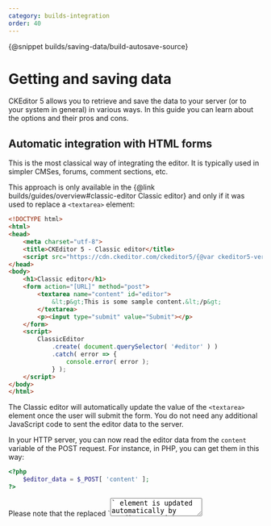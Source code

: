 ```yaml
---
category: builds-integration
order: 40
---
```


{@snippet builds/saving-data/build-autosave-source}

# Getting and saving data

CKEditor 5 allows you to retrieve and save the data to your server (or to your system in general) in various ways. In this guide you can learn about the options and their pros and cons.

## Automatic integration with HTML forms

This is the most classical way of integrating the editor. It is typically used in simpler CMSes, forums, comment sections, etc.

This approach is only available in the {@link builds/guides/overview#classic-editor Classic editor} and only if it was used to replace a `<textarea>` element:

```html
<!DOCTYPE html>
<html>
<head>
	<meta charset="utf-8">
	<title>CKEditor 5 - Classic editor</title>
	<script src="https://cdn.ckeditor.com/ckeditor5/{@var ckeditor5-version}/classic/ckeditor.js"></script>
</head>
<body>
	<h1>Classic editor</h1>
	<form action="[URL]" method="post">
		<textarea name="content" id="editor">
			&lt;p&gt;This is some sample content.&lt;/p&gt;
		</textarea>
		<p><input type="submit" value="Submit"></p>
	</form>
	<script>
		ClassicEditor
			.create( document.querySelector( '#editor' ) )
			.catch( error => {
				console.error( error );
			} );
	</script>
</body>
</html>
````

The Classic editor will automatically update the value of the `<textarea>` element once the user will submit the form. You do not need any additional JavaScript code to sent the editor data to the server.

In your HTTP server, you can now read the editor data from the `content` variable of the POST request. For instance, in PHP, you can get them in this way:

```php
<?php
    $editor_data = $_POST[ 'content' ];
?>
```

<info-box>
	Please note that the replaced `<textarea>` element is updated automatically by CKEditor straight before submission. If you need to access the `<textarea>` value programatically with JavaScript (e.g. in the `onsubmit` handler to validate the entered data), there is a chance that the `<textarea>` element would still store the original data. In order to update the value of replaced `<textarea>` use the {@link module:editor-classic/classiceditor~ClassicEditor#updateSourceElement `editor.updateSourceElement()`} method.

	If you need to get the actual data from CKEditor at any moment using JavaScript, use the {@link module:editor-classic/classiceditor~ClassicEditor#getData `editor.getData()`} method as described in the next section.
</info-box>

<info-box>
	When you print the data from the database to a `<textarea>` element in an HTML page, then you need to encode them correctly. For instance, if you use PHP then a minimal solution would look like this:

	```php
	<?php
		$data = str_replace( '&', '&amp;', $data );
	?>

	<textarea name="content" id="editor"><?= $data ?></textarea>
	```

	Thanks to that, the `<textarea>` will be printed out like this:

	```html
	<textarea>&lt;p>This is some sample content.&lt;/p></textarea>
	```

	Instead of being printed like this:

	```html
	<textarea><p>This is some sample content.</p></textarea>
	```

	While a simple content like mentioned above does not itself require to be encoded, encoding the data will prevent losing text like "&lt;" or "&lt;img&gt;".
</info-box>

## Manually retrieving the data

When you use AJAX requests instead of the classical integration with HTML forms, implement a single-page application or you use a different editor type than the Classic editor (and hence, you cannot use the previous method), you can retrieve the data from the editor by using the {@link module:editor-classic/classiceditor~ClassicEditor#getData `editor.getData()`} method.

For that, you will need to store the reference to the `editor` because, unlike in CKEditor 4, there is no global `CKEDITOR.instances` property. You can do that in multiple ways, e.g. assigning the `editor` to a variable defined outside the `then()`'s callback:

```js
let editor;

ClassicEditor
	.create( document.querySelector( '#editor' ) )
	.then( newEditor => {
		editor = newEditor;
	} )
	.catch( error => {
		console.error( error );
	} );

// Assuming there's a <button id="submit">Submit</button> in your application.
document.querySelector( '#submit' ).addEventListener( 'click', () => {
	const editorData = editor.getData();

	// ...
} );
```

## Autosave feature

The {@link module:autosave/autosave~Autosave} allows you to automatically save the data (e.g. send it to the server) when needed (when the user changed the content).

<info-box>
	This plugin is not available in any of the builds by default so you need to {@link builds/guides/development/installing-plugins install it}.
</info-box>

Assuming that you implemented a `saveData()` function which sends the data to your server and returns a promise which is resolved once the data is successfully saved, configuring the autosave feature is as simple as:

```js
ClassicEditor
	.create( document.querySelector( '#editor' ), {
		plugins: [
			Autosave,

			// ... other plugins
		],

		autosave: {
			save( editor ) {
				return saveData( editor.getData() );
			}
		},

		// ... other configuration options
	} );
```

The autosave feature listens to the {@link module:engine/model/document~Document#event:change:data `editor.model.document#change:data`} event, throttles it and executes the `config.autosave.save()` function.

It also listens to the native [`window#beforeunload`](https://developer.mozilla.org/en-US/docs/Web/Events/beforeunload) event and blocks it in the following cases:

* the data has not been saved yet (the `save()` function did not resolve its promise or it was not called yet due to throttling),
* or any of the editor features registered a {@link module:core/pendingactions~PendingActions "pending action"} (e.g. that an image is being uploaded).

This automatically secures you from the user leaving the page before the content is saved or some ongoing actions like image upload did not finish.

### Demo

This demo shows a simple integration of the editor with a fake HTTP server (which needs 1000ms to save the content).

```js
ClassicEditor
	.create( document.querySelector( '#editor' ), {
		autosave: {
			save( editor ) {
				return saveData( editor.getData() );
			}
		}
	} )
	.then( editor => {
		window.editor = editor;

		displayStatus( editor );
	} )
	.catch( err => {
		console.error( err.stack );
	} );

// Save the data to a fake HTTP server.
function saveData( data ) {
	return new Promise( resolve => {

		setTimeout( () => {
			console.log( data );

			resolve();
		}, HTTP_SERVER_LAG );
	} );
}

function displayStatus( editor ) {
	const pendingActions = editor.plugins.get( 'PendingActions' );
	const statusIndicator = document.querySelector( '#editor-status' );

	pendingActions.on( 'change:isPending', ( evt, propertyName, newValue ) => {
		if ( newValue ) {
			statusIndicator.classList.add( 'busy' );
		} else {
			statusIndicator.classList.remove( 'busy' );
		}
	} );
}
```

How to understand this demo:

* The status indicator shows when the editor has some unsaved content or pending actions.
	* If you would drop a big image into this editor you will see that it is busy during the entire period while the image is being uploaded.
	* The editor is busy also when saving the content is in progress (the `save()`'s promise was not resolved).
* The autosave feature will throttle changes so frequent changes (e.g. typing) are grouped in batches.
* The autosave does not check itself whether the data really changed. It bases on changes in the model which, in special cases, may not be "visible" in the data. You can add such a check yourself if you would like to avoid sending the same data to the server twice in a row.
* You will be asked whether you want to leave the page if an image is being uploaded or the data has not been saved successfully yet. You can test that by dropping a big image into the editor or changing the "HTTP server lag" to a high value (e.g. 9000ms) and typing something. Those actions will make the editor "busy" for a longer time – try leaving the page at that moments.

{@snippet builds/saving-data/autosave}

## Handling users exiting the page

The additional concern when integrating the editor in your website is that the user may mistakenly leave before saving the data. This problem is automatically handled by the [autosave feature](#autosave-feature) described above, but if you do not use it and instead chose different integration methods, you should consider handling these two scenarios:

* The user leaves the page before saving the data (e.g. mistakenly closes a tab or clicks some link).
* The user saved the data, but there are some pending actions like an image upload.

To handle the former situation you can listen to the native [`window#beforeunload`](https://developer.mozilla.org/en-US/docs/Web/Events/beforeunload) event. The latter situation can be handled by using CKEditor 5's {@link module:core/pendingactions~PendingActions} plugin.

### Demo

The below example shows how all these mechanism can be used together to enable/disable a "Save" button and blocking the user from leaving the page without saving the data.

```js
let isDirty = false;

ClassicEditor
	.create( document.querySelector( '#editor' ) )
	.then( editor => {
		window.editor = editor;

		handleStatusChanges( editor );
		handleSaveButton( editor );
		handleBeforeunload( editor );
	} )
	.catch( err => {
		console.error( err.stack );
	} );

// Handle clicking the "Save" button.
function handleSaveButton( editor ) {
	const saveButton = document.querySelector( '#save' );
	const pendingActions = editor.plugins.get( 'PendingActions' );

	saveButton.addEventListener( 'click', evt => {
		const data = editor.getData();
		const action = pendingActions.add( 'Saving changes' );

		evt.preventDefault();

		// Fake HTTP server's lag.
		setTimeout( () => {
			log( data );

			pendingActions.remove( action );

			// Reset isDirty only if data didn't change in the meantime.
			if ( data == editor.getData() ) {
				isDirty = false;
			}

			updateStatus( editor );
		}, HTTP_SERVER_LAG );
	} );
}

function handleStatusChanges( editor ) {
	const pendingActions = editor.plugins.get( 'PendingActions' );

	pendingActions.on( 'change:isPending', () => updateStatus( editor ) );

	editor.model.document.on( 'change:data', () => {
		isDirty = true;

		updateStatus( editor );
	} );
}

function handleBeforeunload( editor ) {
	const pendingActions = editor.plugins.get( 'PendingActions' );

	window.addEventListener( 'beforeunload', evt => {
		if ( pendingActions.isPending ) {
			evt.returnValue = pendingActions.first.message;
		}
	} );
}

function updateStatus( editor ) {
	const saveButton = document.querySelector( '#save' );

	if ( isDirty ) {
		saveButton.classList.add( 'active' );
	} else {
		saveButton.classList.remove( 'active' );
	}

	if ( editor.plugins.get( 'PendingActions' ).isPending ) {
		saveButton.classList.add( 'saving' );
	} else {
		saveButton.classList.remove( 'saving' );
	}
}
```

How to understand this demo:

* The "Save" button becomes active when there are some changes to be saved.
* The spinner is shown when the data is being sent to the server or there are any other pending actions (e.g. image being uploaded).
* You will be asked whether you want to leave the page if an image is being uploaded or the data has not been saved successfully yet. You can test that by dropping a big image into the editor or changing the "HTTP server lag" to a high value (e.g. 9000ms) and clicking the "Save" button. Those actions will make the editor "busy" for a longer time – try leaving the page at that moments.

{@snippet builds/saving-data/manualsave}

